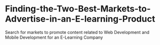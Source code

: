 # Finding-the-Two-Best-Markets-to-Advertise-in-an-E-learning-Product
Search for markets to promote content related to Web Development and Mobile Development for an E-Learning Company
